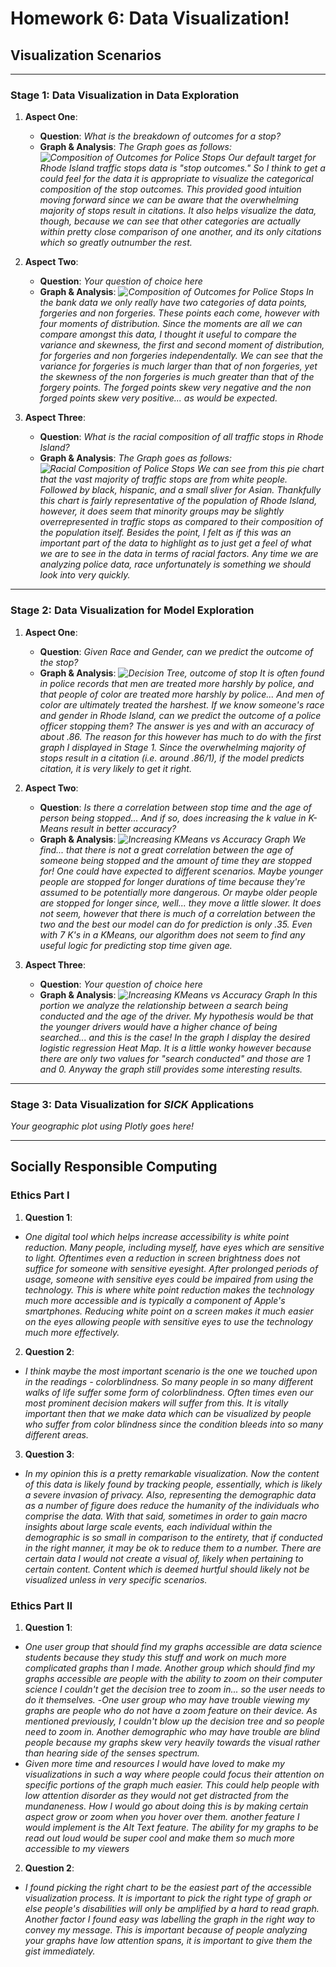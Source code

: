 # Homework 6: Data Visualization!

## Visualization Scenarios

------------------------------------------------------------------------------------------------------------

### Stage 1: Data Visualization in Data Exploration 

1. **Aspect One**:
    - **Question**: *What is the breakdown of outcomes for a stop?*
    - **Graph & Analysis**: *The Graph goes as follows:
    ![Composition of Outcomes for Police Stops](StopOutcomes.png)
    Our default target for Rhode Island traffic stops data is "stop outcomes." So I think to get a could feel for the data it is appropriate to visualize the categorical composition of the stop outcomes. This provided good intuition moving forward since we can be aware that the overwhelming majority of stops result in citations. It also helps visualize the data, though, because we can see that other categories are actually within pretty close comparison of one another, and its only citations which so greatly outnumber the rest.*

2. **Aspect Two**:
    - **Question**: *Your question of choice here*
    - **Graph & Analysis**: *![Composition of Outcomes for Police Stops](VSForForged.png)
    In the bank data we only really have two categories of data points, forgeries and non forgeries. These points each come, however with four moments of distribution. Since the moments are all we can compare amongst this data, I thought it useful to compare the variance and skewness, the first and second moment of distribution, for forgeries and non forgeries independentally. We can see that the variance for forgeries is much larger than that of non forgeries, yet the skewness of the non forgeries is much greater than that of the forgery points. The forged points skew very negative and the non forged points skew very positive... as would be expected.*

3. **Aspect Three**:
    - **Question**: *What is the racial composition of all traffic stops in Rhode Island?*
    - **Graph & Analysis**: *The Graph goes as follows:
    ![Racial Composition of Police Stops](CompOfPoliceStops.png)
    We can see from this pie chart that the vast majority of traffic stops are from white people. Followed by black, hispanic, and a small sliver for Asian. Thankfully this chart is fairly representative of the population of Rhode Island, however, it does seem that minority groups may be slightly overrepresented in traffic stops as compared to their composition of the population itself. Besides the point, I felt as if this was an important part of the data to highlight as to just get a feel of what we are to see in the data in terms of racial factors. Any time we are analyzing police data, race unfortunately is something we should look into very quickly.*

------------------------------------------------------------------------------------------------------------

### Stage 2: Data Visualization for Model Exploration

1. **Aspect One**:
    - **Question**: *Given Race and Gender, can we predict the outcome of the stop?*
    - **Graph & Analysis**: *![Decision Tree, outcome of stop](Tree_Graph.png)
    It is often found in police records that men are treated more harshly by police, and that people of color are treated more harshly by police... And men of color are ultimately treated the harshest. If we know someone's race and gender in 	Rhode Island, can we predict the outcome of a police officer stopping them? The answer is yes and with an accuracy of about .86. The reason for this however has much to do with the first graph I displayed in Stage 1. Since the overwhelming majority of stops result in a citation (i.e. around .86/1), if the model predicts citation, it is very likely to get it right.*

2. **Aspect Two**:
    - **Question**: *Is there a correlation between stop time and the age of person being stopped... And if so, does increasing the k value in K-Means result in better accuracy?*
    - **Graph & Analysis**: *![Increasing KMeans vs Accuracy Graph](KMeans.png)
    We find... that there is not a great correlation between the age of someone being stopped and the amount of time they are stopped for! One could have expected to different scenarios. Maybe younger people are stopped for longer durations of time because they're assumed to be potentially more dangerous. Or maybe older people are stopped for longer since, well... they move a little slower. It does not seem, however that there is much of a correlation between the two and the best our model can do for prediction is only .35. Even with 7 K's in a KMeans, our algorithm does not seem to find any useful logic for predicting stop time given age.*

3. **Aspect Three**:
    - **Question**: *Your question of choice here*
    - **Graph & Analysis**: *![Increasing KMeans vs Accuracy Graph](HeatMap.png)
    In this portion we analyze the relationship between a search being conducted and the age of the driver. My hypothesis would be that the younger drivers would have a higher chance of being searched... and this is the case! In the graph I display the desired logistic regression Heat Map. It is a little wonky however because there are only two values for "search conducted" and those are 1 and 0. Anyway the graph still provides some interesting results.*

------------------------------------------------------------------------------------------------------------

### Stage 3: Data Visualization for *SICK* Applications 

*Your geographic plot using Plotly goes here!*

------------------------------------------------------------------------------------------------------------

## Socially Responsible Computing


### Ethics Part I
1. **Question 1**:
- *One digital tool which helps increase accessibility is white point reduction. Many people, including myself, have eyes which are sensitive to light. Oftentimes even a reduction in screen brightness does not suffice for someone with sensitive eyesight. After prolonged periods of usage, someone with sensitive eyes could be impaired from using the technology. This is where white point reduction makes the technology much more accessible and is typically a component of Apple's smartphones. Reducing white point on a screen makes it much easier on the eyes allowing people with sensitive eyes to use the technology much more effectively.*

2. **Question 2**:
- *I think maybe the most important scenario is the one we touched upon in the readings - colorblindness. So many people in so many different walks of life suffer some form of colorblindness. Often times even our most prominent decision makers will suffer from this. It is vitally important then that we make data which can be visualized by people who suffer from color blindness since the condition bleeds into so many different areas.*

3. **Question 3**:
- *In my opinion this is a pretty remarkable visualization. Now the content of this data is likely found by tracking people, essentially, which is likely a severe invasion of privacy. Also, representing the demographic data as a number of figure does reduce the humanity of the individuals who comprise the data. With that said, sometimes in order to gain macro insights about large scale events, each individual within the demographic is so small in comparison to the entirety, that if conducted in the right manner, it may be ok to reduce them to a number. There are certain data I would not create a visual of, likely when pertaining to certain content. Content which is deemed hurtful should likely not be visualized unless in very specific scenarios.*


### Ethics Part II
1. **Question 1**:
- *One user group that should find my graphs accessible are data science students because they study this stuff and work on much more complicated graphs than I made. Another group which should find my graphs accessible are people with the ability to zoom on their computer science I couldn't get the decision tree to zoom in... so the user needs to do it themselves.*
-*One user group who may have trouble viewing my graphs are people who do not have a zoom feature on their device. As mentioned previously, I couldn't blow up the decision tree and so people need to zoom in. Another demographic who may have trouble are blind people because my graphs skew very heavily towards the visual rather than hearing side of the senses spectrum.*
- *Given more time and resources I would have loved to make my visualizations in such a way where people could focus their attention on specific portions of the graph much easier. This could help people with low attention disorder as they would not get distracted from the mundaneness. How I would go about doing this is by making certain aspect grow or zoom when you hover over them. another feature I would implement is the Alt Text feature. The ability for my graphs to be read out loud would be super cool and make them so much more accessible to my viewers*

2. **Question 2**:
- *I found picking the right chart to be the easiest part of the accessible visualization process. It is important to pick the right type of graph or else people's disabilities will only be amplified by a hard to read graph. Another factor I found easy was labelling the graph in the right way to convey my message. This is important because of people analyzing your graphs have low attention spans, it is important to give them the gist immediately.*
